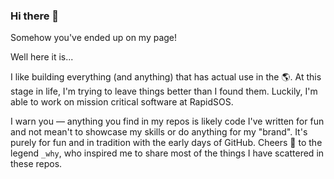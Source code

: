 ### Hi there 👋

Somehow you've ended up on my page!

Well here it is...

I like building everything (and anything) that has actual use in the 🌎. At this stage in life, I'm trying to leave things better than I found them. Luckily, I'm able to work on mission critical software at RapidSOS.

I warn you — anything you find in my repos is likely code I've written for fun and not mean't to showcase my skills or do anything for my "brand". It's purely for fun and in tradition with the early days of GitHub. Cheers 🍻 to the legend `_why`, who inspired me to share most of the things I have scattered in these repos.

<!--
**ef2k/ef2k** is a ✨ _special_ ✨ repository because its `README.md` (this file) appears on your GitHub profile.

Here are some ideas to get you started:

- 🔭 I’m currently working on ...
- 🌱 I’m currently learning ...
- 👯 I’m looking to collaborate on ...
- 🤔 I’m looking for help with ...
- 💬 Ask me about ...
- 📫 How to reach me: ...
- 😄 Pronouns: ...
- ⚡ Fun fact: ...
-->
